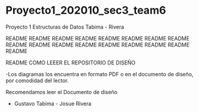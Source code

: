 # Proyecto1_202010_sec3_team6
Proyecto 1 Estructuras de Datos Tabima - Rivera


 README  README  README  README  README  README  README  README  README  README  README  README  README  README  README  README  README 
 
 
README COMO LEEER EL REPOSITORIO DE DISEÑO

-Los diagramas los encuentra en formato PDF o en el documento de diseño, por comodidad del lector.

Recomendamos leer el Documento de diseño

- Gustavo Tabima - Josue Rivera
